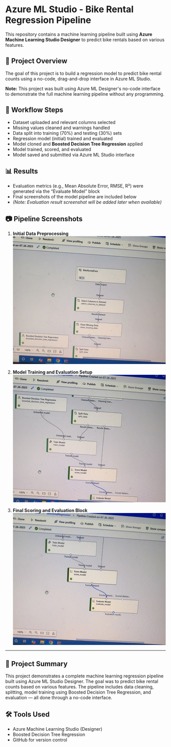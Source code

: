 # Azure ML Studio - Bike Rental Regression Pipeline

This repository contains a machine learning pipeline built using **Azure Machine Learning Studio Designer** to predict bike rentals based on various features.

## 📌 Project Overview

The goal of this project is to build a regression model to predict bike rental counts using a no-code, drag-and-drop interface in Azure ML Studio.

**Note:** This project was built using Azure ML Designer's no-code interface to demonstrate the full machine learning pipeline without any programming.

## 🔧 Workflow Steps

- Dataset uploaded and relevant columns selected  
- Missing values cleaned and warnings handled  
- Data split into training (70%) and testing (30%) sets  
- Regression model (initial) trained and evaluated  
- Model cloned and **Boosted Decision Tree Regression** applied  
- Model trained, scored, and evaluated  
- Model saved and submitted via Azure ML Studio interface  

## 📊 Results

- Evaluation metrics (e.g., Mean Absolute Error, RMSE, R²) were generated via the “Evaluate Model” block  
- Final screenshots of the model pipeline are included below  
- *(Note: Evaluation result screenshot will be added later when available)*

## 📷 Pipeline Screenshots

1. **Initial Data Preprocessing**  
   ![Step 1](./WhatsApp%20Image%202025-08-01%20at%205.41.29%20PM.jpeg)

2. **Model Training and Evaluation Setup**  
   ![Step 2](./WhatsApp%20Image%202025-08-01%20at%205.41.30%20PM.jpeg)

3. **Final Scoring and Evaluation Block**  
   ![Step 3](./WhatsApp%20Image%202025-08-01%20at%205.41.30%20PM%20(1).jpeg)

---

## 📘 Project Summary

This project demonstrates a complete machine learning regression pipeline built using Azure ML Studio Designer. The goal was to predict bike rental counts based on various features. The pipeline includes data cleaning, splitting, model training using Boosted Decision Tree Regression, and evaluation — all done through a no-code interface.

## 🛠️ Tools Used

- Azure Machine Learning Studio (Designer)
- Boosted Decision Tree Regression
- GitHub for version control
